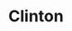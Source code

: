---
inv_num: 2011-140
add_credit:
url: 2011-140-clinton
title: Clinton
year: '2011'
display_year: '2011'
medium: Pencil on paper (produced with Mutoh XP-300 Series printer)
dims: 15.75 x 13.4375  in
pitch: Bill Clinton as drawn in pencil by a plotter. Produced in an edition of 3.
ps: "​I have to give credit to my mom for this one, drawing Clinton was totally her
  idea. Nice one! And yes, the signature is mechanical.:)"
live_url:
youtube:
related_code:
subheading:
download:
commission:
related:
layout: things-i-made
---